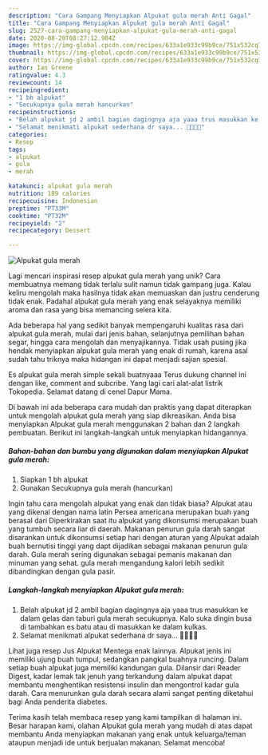 ```yaml
---
description: "Cara Gampang Menyiapkan Alpukat gula merah Anti Gagal"
title: "Cara Gampang Menyiapkan Alpukat gula merah Anti Gagal"
slug: 2527-cara-gampang-menyiapkan-alpukat-gula-merah-anti-gagal
date: 2020-08-20T08:27:12.904Z
image: https://img-global.cpcdn.com/recipes/633a1e933c99b9ce/751x532cq70/alpukat-gula-merah-foto-resep-utama.jpg
thumbnail: https://img-global.cpcdn.com/recipes/633a1e933c99b9ce/751x532cq70/alpukat-gula-merah-foto-resep-utama.jpg
cover: https://img-global.cpcdn.com/recipes/633a1e933c99b9ce/751x532cq70/alpukat-gula-merah-foto-resep-utama.jpg
author: Ian Greene
ratingvalue: 4.3
reviewcount: 14
recipeingredient:
- "1 bh alpukat"
- "Secukupnya gula merah hancurkan"
recipeinstructions:
- "Belah alpukat jd 2 ambil bagian dagingnya aja yaaa trus masukkan ke dalam gelas dan taburi gula merah secukupnya. Kalo suka dingin busa di tambahkan es batu atau di masukkan ke dalam kulkas."
- "Selamat menikmati alpukat sederhana dr saya... 🥑🥑🥑😊"
categories:
- Resep
tags:
- alpukat
- gula
- merah

katakunci: alpukat gula merah 
nutrition: 189 calories
recipecuisine: Indonesian
preptime: "PT33M"
cooktime: "PT32M"
recipeyield: "2"
recipecategory: Dessert

---
```



![Alpukat gula merah](https://img-global.cpcdn.com/recipes/633a1e933c99b9ce/751x532cq70/alpukat-gula-merah-foto-resep-utama.jpg)

Lagi mencari inspirasi resep alpukat gula merah yang unik? Cara membuatnya memang tidak terlalu sulit namun tidak gampang juga. Kalau keliru mengolah maka hasilnya tidak akan memuaskan dan justru cenderung tidak enak. Padahal alpukat gula merah yang enak selayaknya memiliki aroma dan rasa yang bisa memancing selera kita.

Ada beberapa hal yang sedikit banyak mempengaruhi kualitas rasa dari alpukat gula merah, mulai dari jenis bahan, selanjutnya pemilihan bahan segar, hingga cara mengolah dan menyajikannya. Tidak usah pusing jika hendak menyiapkan alpukat gula merah yang enak di rumah, karena asal sudah tahu triknya maka hidangan ini dapat menjadi sajian spesial.

Es alpukat gula merah simple sekali buatnyaaa Terus dukung channel ini dengan like, comment and subcribe. Yang lagi cari alat-alat listrik Tokopedia. Selamat datang di cenel Dapur Mama.


Di bawah ini ada beberapa cara mudah dan praktis yang dapat diterapkan untuk mengolah alpukat gula merah yang siap dikreasikan. Anda bisa menyiapkan Alpukat gula merah menggunakan 2 bahan dan 2 langkah pembuatan. Berikut ini langkah-langkah untuk menyiapkan hidangannya.

<!--inarticleads1-->

##### Bahan-bahan dan bumbu yang digunakan dalam menyiapkan Alpukat gula merah:

1. Siapkan 1 bh alpukat
1. Gunakan Secukupnya gula merah (hancurkan)


Ingin tahu cara mengolah alpukat yang enak dan tidak biasa? Alpukat atau yang dikenal dengan nama latin Persea americana merupakan buah yang berasal dari Diperkirakan saat itu alpukat yang dikonsumsi merupakan buah yang tumbuh secara liar di daerah. Makanan penurun gula darah sangat disarankan untuk dikonsumsi setiap hari dengan aturan yang Alpukat adalah buah bernutisi tinggi yang dapt dijadikan sebagai makanan penurun gula darah. Gula merah sering digunakan sebagai pemanis makanan dan minuman yang sehat. gula merah mengandung kalori lebih sedikit dibandingkan dengan gula pasir. 

<!--inarticleads2-->

##### Langkah-langkah menyiapkan Alpukat gula merah:

1. Belah alpukat jd 2 ambil bagian dagingnya aja yaaa trus masukkan ke dalam gelas dan taburi gula merah secukupnya. Kalo suka dingin busa di tambahkan es batu atau di masukkan ke dalam kulkas.
1. Selamat menikmati alpukat sederhana dr saya... 🥑🥑🥑😊


Lihat juga resep Jus Alpukat Mentega enak lainnya. Alpukat jenis ini memiliki ujung buah tumpul, sedangkan pangkal buahnya runcing. Dalam setiap buah alpukat juga memiliki kandungan gula. Dilansir dari Reader Digest, kadar lemak tak jenuh yang terkandung dalam alpukat dapat membantu menghentikan resistensi insulin dan mengontrol kadar gula darah. Cara menurunkan gula darah secara alami sangat penting diketahui bagi Anda penderita diabetes. 

Terima kasih telah membaca resep yang kami tampilkan di halaman ini. Besar harapan kami, olahan Alpukat gula merah yang mudah di atas dapat membantu Anda menyiapkan makanan yang enak untuk keluarga/teman ataupun menjadi ide untuk berjualan makanan. Selamat mencoba!
